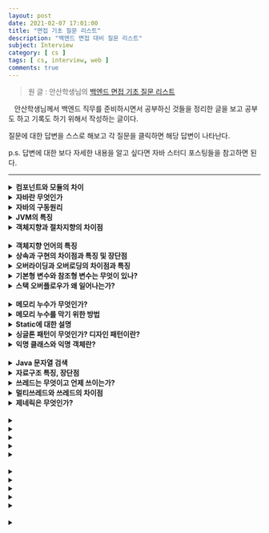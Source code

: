 ```yaml
---
layout: post
date: 2021-02-07 17:01:00
title: "면접 기초 질문 리스트"
description: "백엔드 면접 대비 질문 리스트"
subject: Interview
category: [ cs ]
tags: [ cs, interview, web ]
comments: true
---
```


> 원 글 : 안산학생님의 [백엔드 면접 기초 질문 리스트](https://haejun0317.tistory.com/238)

&nbsp;&nbsp;&nbsp;안산학생님께서 백엔드 직무를 준비하시면서 공부하신 것들을 정리한 글을 보고 공부도 하고 기록도 하기 위해서 작성하는 글이다.

질문에 대한 답변을 스스로 해보고 각 질문을 클릭하면 해당 답변이 나타난다.

p.s. 답변에 대한 보다 자세한 내용을 알고 싶다면 자바 스터디 포스팅들을 참고하면 된다.

---

<details>
  <summary><b>컴포넌트와 모듈의 차이</b></summary>
  <br/>
  <p>&nbsp;&nbsp;&nbsp;컴포넌트와 모듈은 비슷하지만 모듈이 컴포넌트보다 큰 단위라고 할 수 있다. 두 용어 모두 전체 시스템을 구성하는 부분 부분을 분해하는 것을 목적으로 사용된다.</p>
  <p>&nbsp;&nbsp;&nbsp;컴포넌트는 하나의 부품으로, 보통 작은 영역에서 서로 연관되어 다용도로 사용이 가능하게 만든다. 컴포넌트는 런타임 개체를 참조하는데 예를 들어 UI를 제어하는 타이머와 같이 Back단에서 스레드를 보조하는 컴포넌트가 있다.  
  &nbsp;&nbsp;&nbsp;모듈은 작은 범위의 조각으로 가장 첫 번째 그리고 가장 맨 앞에 위치하는 구현의 단위이다. 외부 인터페이스가 없는 복합적인 수요기능에서 실행될 수 있는 단위로 호환성이 좋다. 예시로 데이터베이스나 이메일 같이 통합적인 기능을 제공하면서 라이브러리처럼 사용될 수 있는 것들이 있다.</p>
  <p>&nbsp;&nbsp;&nbsp;컴포넌트는 소프트웨어 활동 단위를, 모듈은 구현 단위와 산출물을 중점으로 하고 있다.</p>
</details>

<details>
  <summary><b>자바란 무엇인가</b></summary>
  <br/>
  <p>&nbsp;&nbsp;&nbsp;자바는 객체지향 프로그래밍 언어로서 보안성이 뛰어나며 컴파일한 코드는 다른 운영체제에서 사용될 수 있도록 클래스로 제공된다. C++의 객체지향적인 장점을 살리면서 분산환경을 지원해 효율적이다. 이러한 동작의 배경에는 JVM이 있다.</p>
</details>

<details>
  <summary><b>자바의 구동원리</b></summary>
  <br/>
  <p>&nbsp;&nbsp;&nbsp;자바로 작성한 코드는 `.java`라는 확장자를 가지며 자바에 존재하는 전용컴파일러 `javac`를 통해 컴파일 한다. 자바코드를 컴퓨터가 이해할 수 있도록 프로그래밍 언어에서 기계어로 변경되면 `.class` 확장자를 가지는 파일이 생성되고, 이 파일이 JVM을 통해서 실행된다.</p>
</details>

<details>
  <summary><b>JVM의 특징</b></summary>
  <br/>
  <p>&nbsp;&nbsp;&nbsp;JVM은 Java Virtual Machine의 약자로 자바 가상머신을 뜻한다. 자바소스로부터 만들어진 바이너리 파일(.class)을 실행하기 위해 필요하다. 자바가 OS에 구애받지 않고 사용가능하게 만들어주는 이유이기도 하다. 또한 자동 메모리 관리 기법인 Garbage Collection을 수행한다.</p>
  <p>
  &#128073; JRE : 자바 실행환경. JVM으로 자바자프로그램을 동작시킬 때 필요한 파일들을 가지고 있다.<br/>
  &#128073; JDK : Java 개발을 하기위해 필요한 환경. JDK에는 JRE가 포함되어 있다.
  </p>
</details>

<details>
  <summary><b>객체지향과 절차지향의 차이점</b></summary>
  <br/>
  <p>&nbsp;&nbsp;&nbsp;절차지향 프로그래밍이란 물이 위에서 아래로 흐르듯이 순차적인 처리가 중요시되며 프로그램 전체가 유기적으로 연결되도록 만드는 프로그래밍 기법이다. 컴퓨터의 처리구조와 유사하여 실행속도가 빠르다는 장점이 있지만 유지보수가 어렵고 실행순서가 정해져 있어 코드의 순서가 바뀌면 결과 값이 달라질 수 있고 디버깅이 어렵다는 단점이 있다.</p>
  <p>&nbsp;&nbsp;&nbsp;객체지향은 실제 세계를 모델링하여 소프트웨어를 개발하는 방법이다. 컴퓨터 부품을 하나씩 구해서 조립하는 것과 같이 프로그래밍한다. 코드의 재활용성이 높고 디버깅이 쉬운 장점이 있으나 절차지향에 비해 처리속도가 느리고 설계에 시간이 많이 걸린다는 단점이 있다.</p>
</details>
<br/>

<details>
  <summary><b>객체지향 언어의 특징</b></summary>
  <br/>
  <p>&nbsp;&nbsp;&nbsp;</p>
</details>

<details>
  <summary><b>상속과 구현의 차이점과 특징 및 장단점</b></summary>
  <br/>
  <p></p>
</details>

<details>
  <summary><b>오버라이딩과 오버로딩의 차이점과 특징</b></summary>
  <br/>
  <p></p>
</details>

<details>
  <summary><b>기본형 변수와 참조형 변수는 무엇이 있나?</b></summary>
  <br/>
  <p></p>
</details>

<details>
  <summary><b>스택 오버플로우가 왜 일어나는가?</b></summary>
  <br/>
  <p></p>
</details>
<br/>

<details>
  <summary><b>메모리 누수가 무엇인가?</b></summary>
  <br/>
  <p></p>
</details>

<details>
  <summary><b>메모리 누수를 막기 위한 방법</b></summary>
  <br/>
  <p></p>
</details>

<details>
  <summary><b>Static에 대한 설명</b></summary>
  <br/>
  <p></p>
</details>

<details>
  <summary><b>싱글톤 패턴이 무엇인가? 디자인 패턴이란?</b></summary>
  <br/>
  <p></p>
</details>

<details>
  <summary><b>익명 클래스와 익명 객체란?</b></summary>
  <br/>
  <p></p>
</details>
<br/>

<details>
  <summary><b>Java 문자열 검색</b></summary>
  <br/>
  <p></p>
</details>

<details>
  <summary><b>자료구조 특징, 장단점</b></summary>
  <br/>
  <p></p>
</details>

<details>
  <summary><b>쓰레드는 무엇이고 언제 쓰이는가?</b></summary>
  <br/>
  <p></p>
</details>

<details>
  <summary><b>멀티쓰레드와 쓰레드의 차이점</b></summary>
  <br/>
  <p></p>
</details>

<details>
  <summary><b>제네릭은 무엇인가?</b></summary>
  <br/>
  <p></p>
</details>
<br/>

<details>
  <summary><b></b></summary>
  <br/>
  <p></p>
</details>

<details>
  <summary><b></b></summary>
  <br/>
  <p></p>
</details>

<details>
  <summary><b></b></summary>
  <br/>
  <p></p>
</details>

<details>
  <summary><b></b></summary>
  <br/>
  <p></p>
</details>

<details>
  <summary><b></b></summary>
  <br/>
  <p></p>
</details>
<br/>

<details>
  <summary><b></b></summary>
  <br/>
  <p></p>
</details>

<details>
  <summary><b></b></summary>
  <br/>
  <p></p>
</details>

<details>
  <summary><b></b></summary>
  <br/>
  <p></p>
</details>

<details>
  <summary><b></b></summary>
  <br/>
  <p></p>
</details>

<details>
  <summary><b></b></summary>
  <br/>
  <p></p>
</details>
<br/>

<details>
  <summary><b></b></summary>
  <br/>
  <p></p>
</details>
